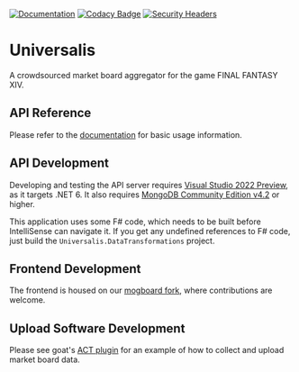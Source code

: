 [![Documentation](https://img.shields.io/badge/docs-here-informational)](https://universalis.app/docs)
[![Codacy Badge](https://api.codacy.com/project/badge/Grade/f328839ff36f47f7a5672856740d9c00)](https://app.codacy.com/gh/Universalis-FFXIV/Universalis?utm_source=github.com&utm_medium=referral&utm_content=Universalis-FFXIV/Universalis&utm_campaign=Badge_Grade_Settings)
[![Security Headers](https://img.shields.io/security-headers?url=https%3A%2F%2Funiversalis.app)](https://securityheaders.com/?q=https%3A%2F%2Funiversalis.app&followRedirects=on)

# Universalis

A crowdsourced market board aggregator for the game FINAL FANTASY XIV.

## API Reference
Please refer to the [documentation](https://universalis.app/docs) for basic usage information.

## API Development
Developing and testing the API server requires [Visual Studio 2022 Preview](https://docs.microsoft.com/en-us/visualstudio/releases/2022/release-notes-preview), as it targets .NET 6. It also requires [MongoDB Community Edition v4.2](https://docs.mongodb.com/manual/administration/install-community/) or higher.

This application uses some F# code, which needs to be built before IntelliSense can navigate it. If you get any undefined references to F# code, just build the `Universalis.DataTransformations` project.

## Frontend Development
The frontend is housed on our [mogboard fork](https://github.com/Universalis-FFXIV/mogboard), where contributions are welcome.

## Upload Software Development
Please see goat's [ACT plugin](https://github.com/goaaats/universalis_act_plugin) for an example of how to collect and upload market board data.
